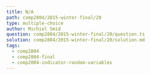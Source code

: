 ```yaml
---
title: N/A
path: comp2804/2015-winter-final/20
type: multiple-choice
author: Michiel Smid
question: comp2804/2015-winter-final/20/question.ts
solution: comp2804/2015-winter-final/20/solution.md
tags:
  - comp2804
  - comp2804-final
  - comp2804-indicator-random-variables
---
```

